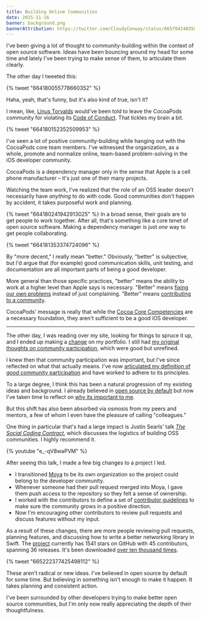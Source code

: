 ```yaml
---
title: Building Online Communities
date: 2015-11-16
banner: background.png
bannerAttribution: https://twitter.com/CloudyConway/status/665704240350932992
---
```


I've been giving a lot of thought to community-building within the context of open source software. Ideas have been bouncing around my head for some time and lately I've been trying to make sense of them, to articulate them clearly.

The other day I tweeted this:

{% tweet "664180055778660352" %}

Haha, yeah, that's funny, but it's also kind of true, isn't it?

I mean, like, [Linus Torvalds](http://arstechnica.com/business/2015/01/linus-torvalds-on-why-he-isnt-nice-i-dont-care-about-you/) would've been told to leave the CocoaPods community for violating its [Code of Conduct](http://cocoapods.org/legal). That tickles my brain a bit.

{% tweet "664180152352509953" %}

I've seen a lot of positive community-building while hanging out with the CocoaPods core team members. I've witnessed the organization, as a whole, promote and normalize online, team-based problem-solving in the iOS developer community.

CocoaPods is a dependency manager only in the sense that Apple is a cell phone manufacturer – it's just one of their many projects.

Watching the team work, I've realized that the role of an OSS leader doesn't necessarily have _anything_ to do with code. Good communities don't happen by accident, it takes purposeful work and planning.

{% tweet "664180241942913025" %}
In a broad sense, their goals are to get people to work together. After all, that's something like a core tenet of open source software. Making a dependency manager is just _one_ way to get people collaborating.

{% tweet "664181353374724096" %}

By "more decent," I really mean "better." Obviously, "better" is subjective, but I'd argue that (for example) good communication skills, unit testing, and documentation are all important parts of being a good developer.

More general than those specific practices, "better" means the ability to work at a higher level than Apple says is necessary. "Better" means [fixing our own problems](https://github.com/Realm/jazzy) instead of just complaining. "Better" means [contributing to a community](https://github.com/facebook/ios-snapshot-test-case/pull/53).

CocoaPods' message is really that while the [Cocoa Core Competencies](https://developer.apple.com/library/ios/documentation/General/Conceptual/DevPedia-CocoaCore/) are a necessary foundation, they aren't sufficient to be a good iOS developer.

---

The other day, I was reading over my site, looking for things to spruce it up, and I ended up making a [change](https://github.com/ashfurrow/blog/commit/05f4c8af7a3037fe7d555e67a6a3d8e3593ae04e#diff-4fd6f0e1381366f10be0d96003f6fdabL100) on my portfolio. I still had [my original thoughts on community participation](https://github.com/ashfurrow/blog/pull/39), which were good but unrefined.

I knew then that community participation was important, but I've since reflected on what that actually means. I've now [articulated my definition of _good_ community participation](/blog/minswan-for-ios/) and have worked to adhere to its principles.

To a large degree, I think this has been a natural progression of my existing ideas and background. I already believed in [open source by default](http://code.dblock.org/2015/02/09/becoming-open-source-by-default.html) but now I've taken time to reflect on [why its important to me](https://www.artsy.net/article/remy-ferber-open-sourcing-company-culture-at-artsy).

But this shift has also been absorbed via osmosis from my peers and mentors, a few of whom I even have the pleasure of calling "colleagues."

One thing in particular that's had a large impact is Justin Searls' talk [_The Social Coding Contract_](https://www.youtube.com/watch?v=e_-qV8waPVM), which discusses the logistics of building OSS communities. I highly recommend it.

{% youtube "e_-qV8waPVM" %}

After seeing this talk, I made a few big changes to a project I led.

- I transitioned [Moya](https://github.com/Moya) to be its own organization so the project could belong to the developer community.
- Whenever someone had their pull request merged into Moya, I gave them push access to the repository so they felt a sense of ownership.
- I worked with the contributors to define a set of [contributor guidelines](https://github.com/Moya/contributors) to make sure the community grows in a positive direction.
- Now I'm encouraging other contributors to review pull requests and discuss features without my input.

As a result of these changes, there are more people reviewing pull requests, planning features, and discussing how to write a better networking library in Swift. The [project](https://github.com/Moya/Moya) currently has 1541 stars on GitHub with 45 contributors, spanning 36 releases. It's been downloaded [over ten thousand times](https://cocoapods.org/pods/Moya).

{% tweet "665222377425498112" %}

These aren't radical or new ideas. I've believed in open source by default for some time. But believing in something isn't enough to make it happen. It takes planning and consistent action.

I've been surrounded by other developers trying to make better open source communities, but I'm only now really appreciating the depth of their thoughtfulness.
